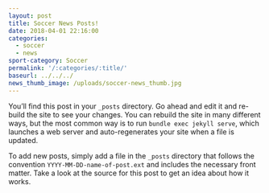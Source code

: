 ```yaml
---
layout: post
title: Soccer News Posts!
date: 2018-04-01 22:16:00
categories:
  - soccer
  - news
sport-category: Soccer
permalink: '/:categories/:title/'
baseurl: ../../../
news_thumb_image: /uploads/soccer-news_thumb.jpg
---
```


You’ll find this post in your `_posts` directory. Go ahead and edit it and re-build the site to see your changes. You can rebuild the site in many different ways, but the most common way is to run `bundle exec jekyll serve`, which launches a web server and auto-regenerates your site when a file is updated.

To add new posts, simply add a file in the `_posts` directory that follows the convention `YYYY-MM-DD-name-of-post.ext` and includes the necessary front matter. Take a look at the source for this post to get an idea about how it works.
